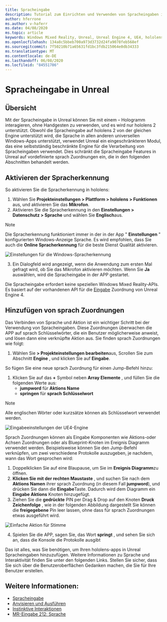 ```yaml
---
title: Spracheingabe
description: Tutorial zum Einrichten und Verwenden von Spracheingaben in hololens 2 und Unreal Engine
author: hferrone
ms.author: v-haferr
ms.date: 04/08/2020
ms.topic: article
keywords: Windows Mixed Reality, Unreal, Unreal Engine 4, UE4, hololens 2, Voice, Voice Input, Spracherkennung, gemischte Realität, Entwicklung, Features, Dokumentation, Anleitungen, holograms, Spieleentwicklung
ms.openlocfilehash: 134a8c5bbeb700a973d3732d24fa9078feb568ef
ms.sourcegitcommit: 7f50210b71a65631fd1bc3fdb215064e0db34333
ms.translationtype: MT
ms.contentlocale: de-DE
ms.lasthandoff: 06/08/2020
ms.locfileid: "84551786"
---
```

# <a name="voice-input-in-unreal"></a>Spracheingabe in Unreal

## <a name="overview"></a>Übersicht
Mit der Spracheingabe in Unreal können Sie mit einem – Hologramm interagieren, ohne Handgesten zu verwenden, und es wird nur hololens 2 unterstützt. Obwohl die Spracheingabe auf hololens 2 von der gleichen Engine unterstützt wird, die Sprache in allen anderen universellen Windows-Apps unterstützt, verwendet Unreal ein eingeschränkteren Modul, das eine selbstständig beschränkte Engine für die Verarbeitung von Spracheingaben verwendet. Dies schränkt die Spracheingabe Features in Unreal auf vordefinierte sprach Zuordnungen ein, die in den folgenden Abschnitten behandelt werden. 

## <a name="enabling-speech-recognition"></a>Aktivieren der Spracherkennung

So aktivieren Sie die Spracherkennung in hololens:
1. Wählen Sie **Projekteinstellungen > Plattform > hololens > Funktionen** aus, und aktivieren Sie das **Mikrofon**. 
2. Aktivieren Sie die Spracherkennung in den **Einstellungen > Datenschutz > Sprache** und wählen Sie **Englisch**aus.

> [!NOTE]
> Die Spracherkennung funktioniert immer in der in der App " **Einstellungen** " konfigurierten Windows-Anzeige Sprache. Es wird empfohlen, dass Sie auch die **Online Spracherkennung** für die beste Dienst Qualität aktivieren.

![Einstellungen für die Windows-Spracherkennung](images/unreal/speech-recognition-settings.png)

3. Ein Dialogfeld wird angezeigt, wenn die Anwendung zum ersten Mal gefragt wird, ob Sie das Mikrofon aktivieren möchten. Wenn Sie **Ja** auswählen, wird die Spracheingabe in der APP gestartet.

Die Spracheingabe erfordert keine speziellen Windows Mixed Reality-APIs. Es basiert auf der vorhandenen API für die [Eingabe](https://docs.unrealengine.com/Gameplay/Input/index.html) Zuordnung von Unreal Engine 4. 

## <a name="adding-speech-mappings"></a>Hinzufügen von sprach Zuordnungen
Das Verbinden von Sprache und Aktion ist ein wichtiger Schritt bei der Verwendung von Spracheingaben. Diese Zuordnungen überwachen die APP auf sprach Schlüsselwörter, die ein Benutzer möglicherweise anweist, und lösen dann eine verknüpfte Aktion aus. Sie finden sprach Zuordnungen wie folgt:
1. Wählen Sie **> Projekteinstellungen bearbeiten**aus, Scrollen Sie zum Abschnitt **Engine** , und klicken Sie auf **Eingabe**.

So fügen Sie eine neue sprach Zuordnung für einen Jump-Befehl hinzu:
1. Klicken Sie auf das **+** Symbol neben **Array Elemente** , und füllen Sie die folgenden Werte aus:
    * **jumpword** für **Aktions Name**
    * **springen** für **sprach Schlüsselwort**

> [!NOTE]
> Alle englischen Wörter oder kurzsätze können als Schlüsselwort verwendet werden. 

![Eingabeeinstellungen der UE4-Engine](images/unreal/engine-input.png)

Sprach Zuordnungen können als Eingabe Komponenten wie Aktions-oder Achsen Zuordnungen oder als Blueprint-Knoten im Ereignis Diagramm verwendet werden. Beispielsweise können Sie den Jump-Befehl verknüpfen, um zwei verschiedene Protokolle auszugeben, je nachdem, wann das Wort gesprochen wird:

1. Doppelklicken Sie auf eine Blaupause, um Sie im **Ereignis Diagramm**zu öffnen.
2. **Klicken Sie mit der rechten Maustaste** , und suchen Sie nach dem **Aktions Namen** ihrer sprach Zuordnung (in diesem Fall **jumpword**), und drücken Sie dann die **Eingabe**Taste. Dadurch wird dem Diagramm ein **Eingabe Aktions** Knoten hinzugefügt.
3. Ziehen Sie die **gedrückte** PIN per Drag & Drop auf den Knoten **Druck Zeichenfolge** , wie in der folgenden Abbildung dargestellt Sie können die **freigegebene** Pin leer lassen, ohne dass für sprach Zuordnungen etwas ausgeführt wird.
 
![Einfache Aktion für Stimme](images/unreal/voice-input-img-03.png)

4. Spielen Sie die APP, sagen Sie, das Wort **springt** , und sehen Sie sich an, dass die Konsole die Protokolle ausgibt

Das ist alles, was Sie benötigen, um Ihren hololens-apps in Unreal Spracheingaben hinzuzufügen. Weitere Informationen zu Sprache und Interaktivität finden Sie unter den folgenden Links. Stellen Sie sicher, dass Sie sich über die Benutzeroberflächen Gedanken machen, die Sie für Ihre Benutzer erstellen.

## <a name="see-also"></a>Weitere Informationen:
* [Spracheingabe](voice-input.md)
* [Anvisieren und Ausführen](gaze-and-commit.md)
* [Instinktive Interaktionen](interaction-fundamentals.md)
* [MR-Eingabe 212: Sprache](holograms-212.md)

